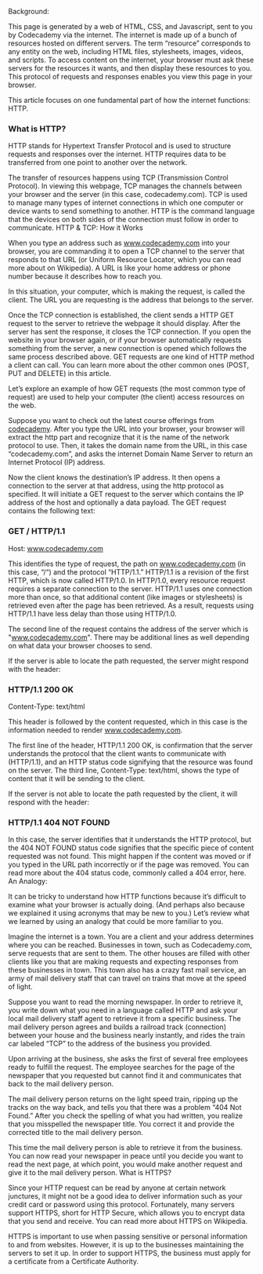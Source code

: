 Background:

This page is generated by a web of HTML, CSS, and Javascript, sent to you by Codecademy via the internet. The internet is made up of a
bunch of resources hosted on different servers. The term “resource” corresponds to any entity on the web, including HTML files,
stylesheets, images, videos, and scripts. To access content on the internet, your browser must ask these servers for the resources
it wants, and then display these resources to you. This protocol of requests and responses enables you view this page in your browser.

This article focuses on one fundamental part of how the internet functions: HTTP.

### What is HTTP?

HTTP stands for Hypertext Transfer Protocol and is used to structure requests and responses over the internet. HTTP requires
data to be transferred from one point to another over the network.

The transfer of resources happens using TCP (Transmission Control Protocol). In viewing this webpage, TCP manages the channels
between your browser and the server (in this case, codecademy.com). TCP is used to manage many types of internet connections in
which one computer or device wants to send something to another. HTTP is the command language that the devices on both sides of
the connection must follow in order to communicate.
HTTP & TCP: How it Works

When you type an address such as www.codecademy.com into your browser, you are commanding it to open a TCP channel to the server
that responds to that URL (or Uniform Resource Locator, which you can read more about on Wikipedia). A URL is like your home
address or phone number because it describes how to reach you.

In this situation, your computer, which is making the request, is called the client. The URL you are requesting is the address that
belongs to the server.

Once the TCP connection is established, the client sends a HTTP GET request to the server to retrieve the webpage it should display.
After the server has sent the response, it closes the TCP connection. If you open the website in your browser again, or if your
browser automatically requests something from the server, a new connection is opened which follows the same process described above.
GET requests are one kind of HTTP method a client can call. You can learn more about the other common ones (POST, PUT and DELETE)
in this article.

Let’s explore an example of how GET requests (the most common type of request) are used to help your computer (the client) access
resources on the web.

Suppose you want to check out the latest course offerings from [codecademy](#http://codecademy.com). After you type the URL into your browser,
your browser will extract the http part and recognize that it is the name of the network protocol to use. Then, it takes the domain
name from the URL, in this case “codecademy.com”, and asks the internet Domain Name Server to return an Internet Protocol (IP) address.

Now the client knows the destination’s IP address. It then opens a connection to the server at that address, using the http protocol
as specified. It will initiate a GET request to the server which contains the IP address of the host and optionally a data payload.
The GET request contains the following text:

### GET / HTTP/1.1

Host: www.codecademy.com

This identifies the type of request, the path on www.codecademy.com (in this case, “/“) and the protocol “HTTP/1.1.” HTTP/1.1 is a
revision of the first HTTP, which is now called HTTP/1.0. In HTTP/1.0, every resource request requires a separate connection to the
server. HTTP/1.1 uses one connection more than once, so that additional content (like images or stylesheets) is retrieved even after
the page has been retrieved. As a result, requests using HTTP/1.1 have less delay than those using HTTP/1.0.

The second line of the request contains the address of the server which is "www.codecademy.com". There may be additional lines as
well depending on what data your browser chooses to send.

If the server is able to locate the path requested, the server might respond with the header:

### HTTP/1.1 200 OK

Content-Type: text/html

This header is followed by the content requested, which in this case is the information needed to render www.codecademy.com.

The first line of the header, HTTP/1.1 200 OK, is confirmation that the server understands the protocol that the client wants to
communicate with (HTTP/1.1), and an HTTP status code signifying that the resource was found on the server. The third line,
Content-Type: text/html, shows the type of content that it will be sending to the client.

If the server is not able to locate the path requested by the client, it will respond with the header:

### HTTP/1.1 404 NOT FOUND

In this case, the server identifies that it understands the HTTP protocol, but the 404 NOT FOUND status code signifies that the
specific piece of content requested was not found. This might happen if the content was moved or if you typed in the URL path
incorrectly or if the page was removed. You can read more about the 404 status code, commonly called a 404 error, here.
An Analogy:

It can be tricky to understand how HTTP functions because it’s difficult to examine what your browser is actually doing. (And
perhaps also because we explained it using acronyms that may be new to you.) Let’s review what we learned by using an analogy
that could be more familiar to you.

Imagine the internet is a town. You are a client and your address determines where you can be reached. Businesses in town, such
as Codecademy.com, serve requests that are sent to them. The other houses are filled with other clients like you that are making
requests and expecting responses from these businesses in town. This town also has a crazy fast mail service, an army of mail
delivery staff that can travel on trains that move at the speed of light.

Suppose you want to read the morning newspaper. In order to retrieve it, you write down what you need in a language called HTTP
and ask your local mail delivery staff agent to retrieve it from a specific business. The mail delivery person agrees and builds
a railroad track (connection) between your house and the business nearly instantly, and rides the train car labeled “TCP” to the
address of the business you provided.

Upon arriving at the business, she asks the first of several free employees ready to fulfill the request. The employee searches
for the page of the newspaper that you requested but cannot find it and communicates that back to the mail delivery person.

The mail delivery person returns on the light speed train, ripping up the tracks on the way back, and tells you that there was
a problem “404 Not Found.” After you check the spelling of what you had written, you realize that you misspelled the newspaper
title. You correct it and provide the corrected title to the mail delivery person.

This time the mail delivery person is able to retrieve it from the business. You can now read your newspaper in peace until you
decide you want to read the next page, at which point, you would make another request and give it to the mail delivery person.
What is HTTPS?

Since your HTTP request can be read by anyone at certain network junctures, it might not be a good idea to deliver information
such as your credit card or password using this protocol. Fortunately, many servers support HTTPS, short for HTTP Secure, which
allows you to encrypt data that you send and receive. You can read more about HTTPS on Wikipedia.

HTTPS is important to use when passing sensitive or personal information to and from websites. However, it is up to the businesses
maintaining the servers to set it up. In order to support HTTPS, the business must apply for a certificate from a Certificate Authority.
